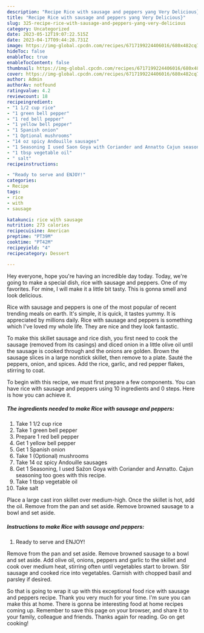 ```yaml
---
description: "Recipe Rice with sausage and peppers yang Very Delicious}"
title: "Recipe Rice with sausage and peppers yang Very Delicious}"
slug: 325-recipe-rice-with-sausage-and-peppers-yang-very-delicious
category: Uncategorized
date: 2023-05-12T19:07:22.515Z
date: 2023-04-17T09:44:28.731Z
image: https://img-global.cpcdn.com/recipes/6717199224406016/680x482cq70/rice-with-sausage-and-peppers-recipe-main-photo.jpg
hideToc: false
enableToc: true
enableTocContent: false
thumbnail: https://img-global.cpcdn.com/recipes/6717199224406016/680x482cq70/rice-with-sausage-and-peppers-recipe-main-photo.jpg
cover: https://img-global.cpcdn.com/recipes/6717199224406016/680x482cq70/rice-with-sausage-and-peppers-recipe-main-photo.jpg
author: Admin
authorAv: notfound
ratingvalue: 4.2
reviewcount: 18
recipeingredient:
- "1 1/2 cup rice"
- "1 green bell pepper"
- "1 red bell pepper"
- "1 yellow bell pepper"
- "1 Spanish onion"
- "1 Optional mushrooms"
- "14 oz spicy Andouille sausages"
- "1 Seasoning I used Saon Goya with Coriander and Annatto Cajun seasoning too goes with this recipe"
- "1 tbsp vegetable oil"
- " salt"
recipeinstructions:

- "Ready to serve and ENJOY!"
categories:
- Recipe
tags:
- rice
- with
- sausage

katakunci: rice with sausage 
nutrition: 273 calories
recipecuisine: American
preptime: "PT39M"
cooktime: "PT42M"
recipeyield: "4"
recipecategory: Dessert

---
```



Hey everyone, hope you're having an incredible day today. Today, we're going to make a special dish, rice with sausage and peppers. One of my favorites. For mine, I will make it a little bit tasty. This is gonna smell and look delicious.

Rice with sausage and peppers is one of the most popular of recent trending meals on earth. It's simple, it is quick, it tastes yummy. It is appreciated by millions daily. Rice with sausage and peppers is something which I've loved my whole life. They are nice and they look fantastic.

To make this skillet sausage and rice dish, you first need to cook the sausage (removed from its casings) and diced onion in a little olive oil until the sausage is cooked through and the onions are golden. Brown the sausage slices in a large nonstick skillet, then remove to a plate. Sauté the peppers, onion, and spices. Add the rice, garlic, and red pepper flakes, stirring to coat.


To begin with this recipe, we must first prepare a few components. You can have rice with sausage and peppers using 10 ingredients and 0 steps. Here is how you can achieve it.

<!--inarticleads1-->

##### The ingredients needed to make Rice with sausage and peppers:

1. Take 1 1/2 cup rice
1. Take 1 green bell pepper
1. Prepare 1 red bell pepper
1. Get 1 yellow bell pepper
1. Get 1 Spanish onion
1. Take 1 (Optional) mushrooms
1. Take 14 oz spicy Andouille sausages
1. Get 1 Seasoning, I used Saźon Goya with Coriander and Annatto. Cajun seasoning too goes with this recipe.
1. Take 1 tbsp vegetable oil
1. Take  salt


Place a large cast iron skillet over medium-high. Once the skillet is hot, add the oil. Remove from the pan and set aside. Remove browned sausage to a bowl and set aside. 

<!--inarticleads2-->

##### Instructions to make Rice with sausage and peppers:


1. Ready to serve and ENJOY!

Remove from the pan and set aside. Remove browned sausage to a bowl and set aside. Add olive oil, onions, peppers and garlic to the skillet and cook over medium heat, stirring often until vegetables start to brown. Stir sausage and cooked rice into vegetables. Garnish with chopped basil and parsley if desired. 

So that is going to wrap it up with this exceptional food rice with sausage and peppers recipe. Thank you very much for your time. I'm sure you can make this at home. There is gonna be interesting food at home recipes coming up. Remember to save this page on your browser, and share it to your family, colleague and friends. Thanks again for reading. Go on get cooking!
